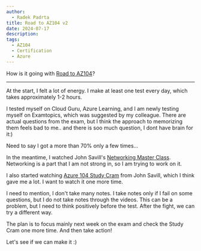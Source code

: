 ```yaml
---
author:
  - Radek Padrta
title: Road to AZ104 v2
date: 2024-07-17
description: 
tags:
  - AZ104
  - Certification
  - Azure
---
```


How is it going with [Road to AZ104](https://www.radekpadrta.cz/zet/articles/road-to-az104/)?

---

At the start, I felt a lot of energy. I make at least one test every day, which takes approximately 1-2 hours.

I tested myself on Cloud Guru, Azure Learning, and I am newly testing myself on Examtopics, which was suggested by my colleague. There are actual questions from the exam, but I think the approach to memorizing them feels bad to me.. and there is soo much question, I dont have brain for it:)

Need to say I got a more than 70% only a few times...

In the meantime, I watched John Savill's [Networking Master Class](https://www.youtube.com/watch?v=9DuTWSvsLXM&t=3711s&ab_channel=JohnSavill%27sTechnicalTraining). Networking is a part that I am not strong in, so I am trying to work on it.

I also started watching [Azure 104 Study Cram](https://www.youtube.com/watch?v=0Knf9nub4-k&t=3275s&ab_channel=JohnSavill%27sTechnicalTraining) from John Savill, which I think gave me a lot. I want to watch it one more time.

I need to mention, I don't take many notes. I take notes only if I fail on some questions, but I do not take notes through the videos. This can be a problem, but I need to think positively before the test. After the fight, we can try a different way.

The plan is to focus mainly next week on the exam and check the Study Cram one more time. And then take action! 

Let's see if we can make it :)